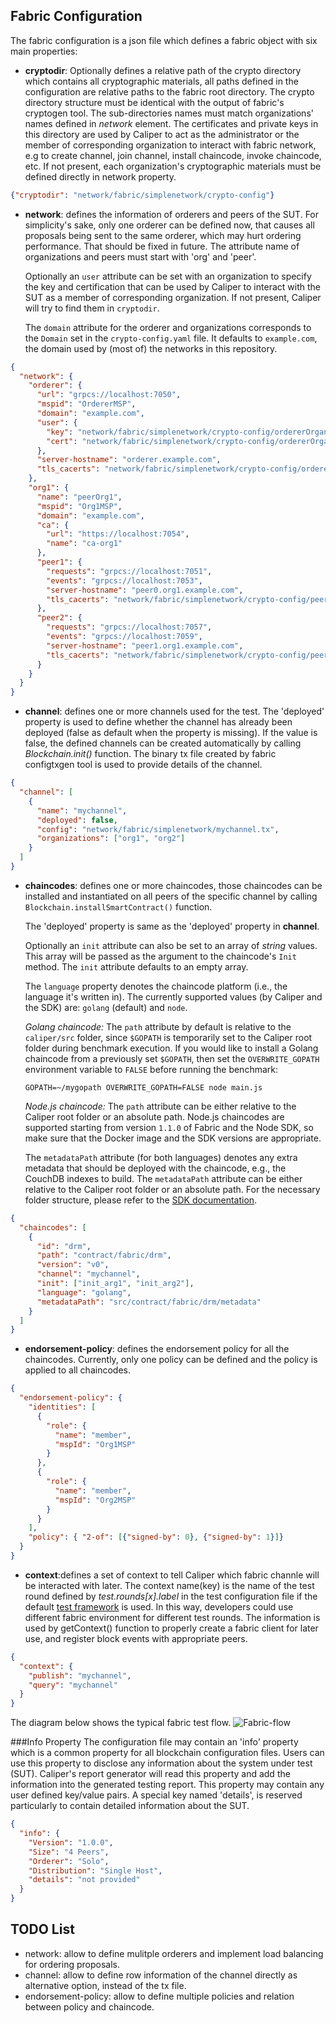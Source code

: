 ## Fabric Configuration
The fabric configuration is a json file which defines a fabric object with six main properties:

* **cryptodir**: Optionally defines a relative path of the crypto directory which contains all cryptographic materials, all paths defined in the configuration are relative paths to the fabric root directory. The crypto directory structure must be identical with the output of fabric's cryptogen tool. The sub-directories names must match organizations' names defined in *network* element. The certificates and private keys in this directory are used by Caliper to act as the administrator or the member of corresponding organization to interact with fabric network, e.g to create channel, join channel, install chaincode, invoke chaincode, etc. If not present, each organization's cryptographic materials must be defined directly in network property.        
 
```json
{"cryptodir": "network/fabric/simplenetwork/crypto-config"}
```

* **network**: defines the information of orderers and peers of the SUT. For simplicity's sake, only one orderer can be defined now, that causes all proposals being sent to the same orderer, which may hurt ordering performance. That should be fixed in future. The attribute name of organizations and peers must start with 'org' and 'peer'.

  Optionally an `user` attribute can be set with an organization to specify the key and certification that can be used by Caliper to interact with the SUT as a member of corresponding organization. If not present, Caliper will try to find them in `cryptodir`.
  
  The `domain` attribute for the orderer and organizations corresponds to the `Domain` set in the `crypto-config.yaml` file. It defaults to `example.com`, the domain used by (most of) the networks in this repository. 

```json
{
  "network": {
    "orderer": {
      "url": "grpcs://localhost:7050",
      "mspid": "OrdererMSP",
      "domain": "example.com",
      "user": {
        "key": "network/fabric/simplenetwork/crypto-config/ordererOrganizations/example.com/users/Admin@example.com/msp/keystore/be595291403ff68280a724d7e868521815ad9e2fc8c5486f6d7ce6b62d6357cd_sk",
        "cert": "network/fabric/simplenetwork/crypto-config/ordererOrganizations/example.com/users/Admin@example.com/msp/signcerts/Admin@example.com-cert.pem"
      },
      "server-hostname": "orderer.example.com",
      "tls_cacerts": "network/fabric/simplenetwork/crypto-config/ordererOrganizations/example.com/orderers/orderer.example.com/tls/ca.crt"
    },
    "org1": {
      "name": "peerOrg1",
      "mspid": "Org1MSP",
      "domain": "example.com",
      "ca": {
        "url": "https://localhost:7054",
        "name": "ca-org1"
      },
      "peer1": {
        "requests": "grpcs://localhost:7051",
        "events": "grpcs://localhost:7053",
        "server-hostname": "peer0.org1.example.com",
        "tls_cacerts": "network/fabric/simplenetwork/crypto-config/peerOrganizations/org1.example.com/peers/peer0.org1.example.com/tls/ca.crt"
      },
      "peer2": {
        "requests": "grpcs://localhost:7057",
        "events": "grpcs://localhost:7059",
        "server-hostname": "peer1.org1.example.com",
        "tls_cacerts": "network/fabric/simplenetwork/crypto-config/peerOrganizations/org1.example.com/peers/peer1.org1.example.com/tls/ca.crt"
      }
    }
  }    
}
```    

* **channel**: defines one or more channels used for the test. The 'deployed' property is used to define whether the channel has already been deployed (false as default when the property is missing). If the value is false, the defined channels can be created automatically by calling *Blockchain.init()* function. The binary tx file created by fabric configtxgen tool is used to provide details of the channel. 
```json
{
  "channel": [
    {
      "name": "mychannel",
      "deployed": false,
      "config": "network/fabric/simplenetwork/mychannel.tx",
      "organizations": ["org1", "org2"]
    }
  ]
}
```

* **chaincodes**: defines one or more chaincodes, those chaincodes can be installed and instantiated on all peers of the specific channel by calling `Blockchain.installSmartContract()` function.  
  
  The 'deployed' property is same as the 'deployed' property in **channel**.

  Optionally an `init` attribute can also be set to an array of *string* values. This array will be passed as the argument to the chaincode's `Init` method. The `init` attribute defaults to an empty array.
  
  The `language` property denotes the chaincode platform (i.e., the language it's written in). The currently supported values (by Caliper and the SDK) are: `golang` (default) and `node`.
  
  *Golang chaincode:* The `path` attribute by default is relative to the `caliper/src` folder, since `$GOPATH` is temporarily set to the Caliper root folder during benchmark execution. If you would like to install a Golang chaincode from a previously set `$GOPATH`, then set the `OVERWRITE_GOPATH` environment variable to `FALSE` before running the benchmark:  
  
  ```GOPATH=~/mygopath OVERWRITE_GOPATH=FALSE node main.js```
  
  *Node.js chaincode:* The `path` attribute can be either relative to the Caliper root folder or an absolute path. Node.js chaincodes are supported starting from version `1.1.0` of Fabric and the Node SDK, so make sure that the Docker image and the SDK versions are appropriate. 
  
  The `metadataPath` attribute (for both languages) denotes any extra metadata that should be deployed with the chaincode, e.g., the CouchDB indexes to build. The `metadataPath` attribute can be either relative to the Caliper root folder or an absolute path. For the necessary folder structure, please refer to the [SDK documentation](https://fabric-sdk-node.github.io/tutorial-metadata-chaincode.html).
  
```json
{
  "chaincodes": [
    {
      "id": "drm", 
      "path": "contract/fabric/drm", 
      "version": "v0", 
      "channel": "mychannel",
      "init": ["init_arg1", "init_arg2"],
      "language": "golang",
      "metadataPath": "src/contract/fabric/drm/metadata"
    }
  ]
}
```
* **endorsement-policy**: defines the endorsement policy for all the chaincodes. Currently, only one policy can be defined and the policy is applied to all chaincodes.    
```json
{
  "endorsement-policy": {
    "identities": [
      {
        "role": {
          "name": "member",
          "mspId": "Org1MSP"
        }
      },
      {
        "role": {
          "name": "member",
          "mspId": "Org2MSP"
        }
      }
    ],
    "policy": { "2-of": [{"signed-by": 0}, {"signed-by": 1}]}
  }
}
```

* **context**:defines a set of context to tell Caliper which fabric channle will be interacted with later. The context name(key) is the name of the test round defined by *test.rounds[x].label* in the test configuration file if the default [test framework](./Architecture.md#test-framework) is used. In this way, developers could use different fabric environment for different test rounds. The information is used by getContext() function to properly create a fabric client for later use, and register block events with appropriate peers.
```json
{
  "context": {
    "publish": "mychannel",
    "query": "mychannel"
  }
}
```

The diagram below shows the typical fabric test flow.
![Fabric-flow](./fabric-flow.png)

###Info Property
The configuration file may contain an 'info' property which is a common property for all blockchain configuration files. Users can use this property to disclose any information about the system under test (SUT). Caliper's report generator will read this property and add the information into the generated testing report. This property may contain any user defined key/value pairs. A special key named 'details', is reserved particularly to contain detailed information about the SUT.
```json
{
  "info": {
    "Version": "1.0.0",
    "Size": "4 Peers",
    "Orderer": "Solo",
    "Distribution": "Single Host",
    "details": "not provided"
  }
}
```



## TODO List
* network: allow to define mulitple orderers and implement load balancing for ordering proposals.
* channel: allow to define row information of the channel directly as alternative option, instead of the tx file.  
* endorsement-policy: allow to define multiple policies and relation between policy and chaincode.
